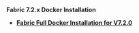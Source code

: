 <strong>Fabric 7.2.x Docker Installation<strong>

<ul>
<li><a href="">Fabric Full Docker Installation for V7.2.0</a></li>
</ul>
